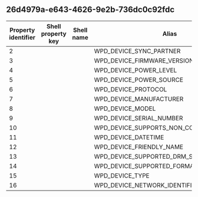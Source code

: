 ## 26d4979a-e643-4626-9e2b-736dc0c92fdc

Property identifier | Shell property key | Shell name | Alias
--- | --- | --- | ---
2 |  |  | WPD_DEVICE_SYNC_PARTNER
3 |  |  | WPD_DEVICE_FIRMWARE_VERSION
4 |  |  | WPD_DEVICE_POWER_LEVEL
5 |  |  | WPD_DEVICE_POWER_SOURCE
6 |  |  | WPD_DEVICE_PROTOCOL
7 |  |  | WPD_DEVICE_MANUFACTURER
8 |  |  | WPD_DEVICE_MODEL
9 |  |  | WPD_DEVICE_SERIAL_NUMBER
10 |  |  | WPD_DEVICE_SUPPORTS_NON_CONSUMABLE
11 |  |  | WPD_DEVICE_DATETIME
12 |  |  | WPD_DEVICE_FRIENDLY_NAME
13 |  |  | WPD_DEVICE_SUPPORTED_DRM_SCHEMES
14 |  |  | WPD_DEVICE_SUPPORTED_FORMATS_ARE_ORDERED
15 |  |  | WPD_DEVICE_TYPE
16 |  |  | WPD_DEVICE_NETWORK_IDENTIFIER

